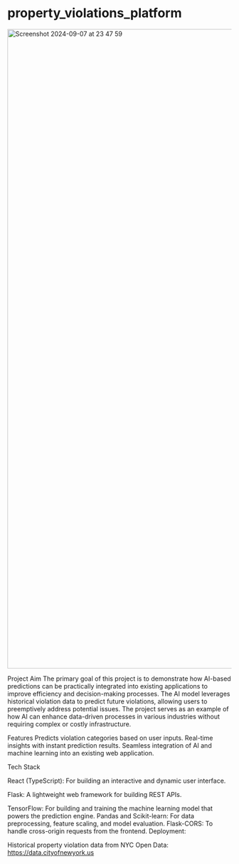 # property_violations_platform
<img width="1434" alt="Screenshot 2024-09-07 at 23 47 59" src="https://github.com/user-attachments/assets/7d46d69f-1850-4045-93b7-6612d6a5c3fb">

Project Aim
The primary goal of this project is to demonstrate how AI-based predictions can be practically integrated into existing applications to improve efficiency and decision-making processes. The AI model leverages historical violation data to predict future violations, allowing users to preemptively address potential issues. The project serves as an example of how AI can enhance data-driven processes in various industries without requiring complex or costly infrastructure.

Features
Predicts violation categories based on user inputs.
Real-time insights with instant prediction results.
Seamless integration of AI and machine learning into an existing web application.

Tech Stack

React (TypeScript): For building an interactive and dynamic user interface.

Flask: A lightweight web framework for building REST APIs.

TensorFlow: For building and training the machine learning model that powers the prediction engine.
Pandas and Scikit-learn: For data preprocessing, feature scaling, and model evaluation.
Flask-CORS: To handle cross-origin requests from the frontend.
Deployment:


Historical property violation data from NYC Open Data: https://data.cityofnewyork.us
